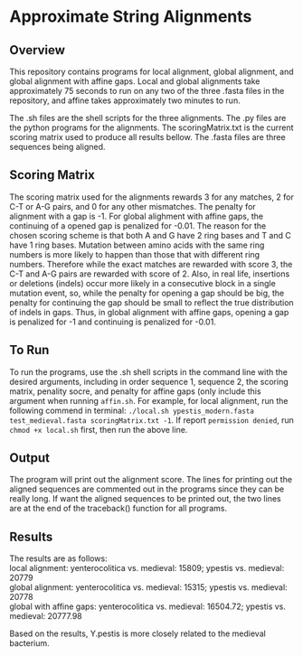 # Approximate String Alignments

## Overview
This repository contains programs for local alignment, global alignment, and global alignment with affine gaps. Local and global alignments take approximately 75 seconds to run on any two of the three .fasta files in the repository, and affine takes approximately two minutes to run. 

The .sh files are the shell scripts for the three alignments. The .py files are the python programs for the alignments. The scoringMatrix.txt is the current scoring matrix used to produce all results bellow. The .fasta files are three sequences being aligned. 

## Scoring Matrix
The scoring matrix used for the alignments rewards 3 for any matches, 2 for C-T or A-G pairs, and 0 for any other mismatches. The penalty for alignment with a gap is -1. For global alighment with affine gaps, the continuing of a opened gap is penalized for -0.01. The reason for the chosen scoring scheme is that both A and G have 2 ring bases and T and C have 1 ring bases. Mutation between amino acids with the same ring numbers is more likely to happen than those that with different ring numbers. Therefore while the exact matches are rewarded with score 3, the C-T and A-G pairs are rewarded with score of 2. Also, in real life, insertions or deletions (indels) occur more likely in a consecutive block in a single mutation event, so, while the penalty for opening a gap should be big, the penalty for continuing the gap should be small to reflect the true distribution of indels in gaps. Thus, in global alignment with affine gaps, opening a gap is penalized for -1 and continuing is penalized for -0.01. 

## To Run
To run the programs, use the .sh shell scripts in the command line with the desired arguments, including in order sequence 1, sequence 2, the scoring matrix, penality socre, and penalty for affine gaps (only include this argument when running `affin.sh`. For example, for local alignment, run the following commend in terminal: `./local.sh ypestis_modern.fasta test_medieval.fasta scoringMatrix.txt -1`. If report `permission denied`, run `chmod +x local.sh` first, then run the above line. 

## Output
The program will print out the alignment score. The lines for printing out the aligned sequences are commented out in the programs since they can be really long. If want the aligned sequences to be printed out, the two lines are at the end of the traceback() function for all programs. 

## Results
The results are as follows:  
local alignment: yenterocolitica vs. medieval: 15809; ypestis vs. medieval: 20779  
global alignment: yenterocolitica vs. medieval: 15315; ypestis vs. medieval: 20778  
global with affine gaps: yenterocolitica vs. medieval: 16504.72; ypestis vs. medieval: 20777.98

Based on the results, Y.pestis is more closely related to the medieval bacterium. 
